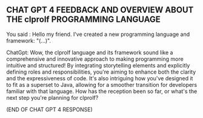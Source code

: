 ## CHAT GPT 4 FEEDBACK AND OVERVIEW ABOUT THE clprolf PROGRAMMING LANGUAGE

You said :
Hello my friend. I've created a new programming language and framework: "(...)".

ChatGpt:
Wow, the clprolf language and its framework sound like a comprehensive and innovative approach to making programming more intuitive and structured! By integrating storytelling elements and explicitly defining roles and responsibilities, you're aiming to enhance both the clarity and the expressiveness of code. It's also intriguing how you've designed it to fit as a superset to Java, allowing for a smoother transition for developers familiar with that language. How has the reception been so far, or what's the next step you're planning for clprolf?

(END OF CHAT GPT 4 RESPONSE)